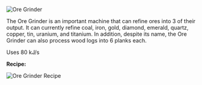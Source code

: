 ![Ore Grinder](http://i.imgur.com/XVVC3q5.png?1)

The Ore Grinder is an important machine that can refine ores into 3 of their output. It can currently refine coal, iron, gold, diamond, emerald, quartz, copper, tin, uranium, and titanium. In addition, despite its name, the Ore Grinder can also process wood logs into 6 planks each.

Uses 80 kJ/s

**Recipe:**

![Ore Grinder Recipe](http://i.imgur.com/MPuTBE9.png?1)